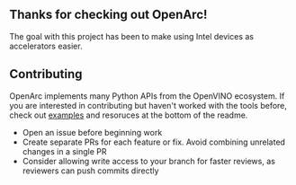 ## Thanks for checking out OpenArc!

The goal with this project has been to make using Intel devices as accelerators easier. 
 
## Contributing

OpenArc implements many Python APIs from the OpenVINO ecosystem. If you are interested in contributing but haven't worked with the tools before, check out [examples](/examples/) and resoruces at the bottom of the readme. 



- Open an issue before beginning work
- Create separate PRs for each feature or fix. Avoid combining unrelated changes in a single PR
- Consider allowing write access to your branch for faster reviews, as reviewers can push commits directly




